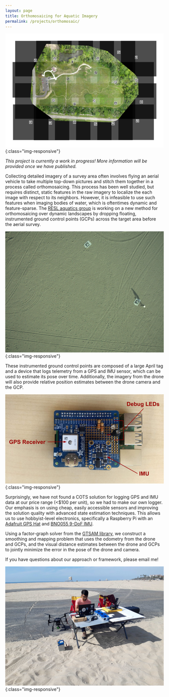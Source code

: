 ```yaml
---
layout: page
title: Orthomosaicing for Aquatic Imagery
permalink: /projects/orthomosaic/
---
```


![Stitched image of the Aukerman dataset](/assets/images/orthomosaic-aukerman.png){:class="img-responsive"}

*This project is currently a work in progress! More information will be provided once we have published.*

Collecting detailed imagery of a survey area often involves flying an aerial vehicle to take multiple top-down pictures and stitch them together in a process called orthomosaicing. This process has been well studied, but requires distinct, static features in the raw imagery to localize the each image with respect to its neighbors. However, it is infeasible to use such features when imaging bodies of water, which is oftentimes dynamic and feature-sparse. The [RESL aquatics group](https://robotics.usc.edu/resl/research/1) is working on a new method for orthomosaicing over dynamic landscapes by dropping floating, instrumented ground control points (GCPs) across the target area before the aerial survey.

![Sample aerial survey image](/assets/images/orthomosaic-drone-photo.png){:class="img-responsive"}

These instrumented ground control points are composed of a large April tag and a device that logs telemetry from a GPS and IMU sensor, which can be used to estimate its pose over time. Additionally, the imagery from the drone will also provide relative position estimates between the drone camera and the GCP.

![Ground Control Point hardware](/assets/images/orthomosaic-gcp.png){:class="img-responsive"}

Surprisingly, we have not found a COTS solution for logging GPS and IMU data at our price range (<$100 per unit), so we had to make our own logger. Our emphasis is on using cheap, easily accessible sensors and improving the solution quality with advanced state estimation techniques. This allows us to use hobbyist-level electronics, specifically a Raspberry Pi with an [Adafruit GPS Hat](https://www.adafruit.com/product/2324) and [BNO055 9-DoF IMU](https://www.adafruit.com/product/2472).

Using a factor-graph solver from the [GTSAM library](https://github.com/borglab/gtsam), we construct a smoothing and mapping problem that uses the odometry from the drone and GCPs, and the visual distance estimates between the drone and GCPs to jointly minimize the error in the pose of the drone and camera.

If you have questions about our approach or framework, please email me!

![This is what's great about field research!](/assets/images/orthomosaic-beach.jpg){:class="img-responsive"}

